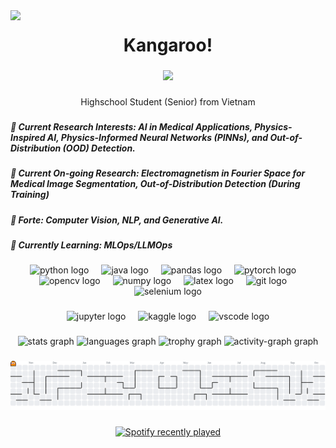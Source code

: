 <img align="left" src="https://visitor-badge.laobi.icu/badge?page_id=KangaOnGit.KangaOnGit&left_color=rebeccapurple&right_color=mediumpurple&left_text=Spectators"  />

###

<h1 align="center">Kangaroo!</h1>

###

<div align="center">
  <img height="200" src="https://media1.tenor.com/m/TgJoERtchegAAAAC/klein-moretti-klein.gif"  />
</div>

###

<p align="center">Highschool Student (Senior) from Vietnam</p>

###

<h5 align="left">🔭 Current Research Interests: AI in Medical Applications, Physics-Inspired AI, Physics-Informed Neural Networks (PINNs), and Out-of-Distribution (OOD) Detection.</h5>

###

<h5 align="left">📄 Current On-going Research: Electromagnetism in Fourier Space for Medical Image Segmentation, Out-of-Distribution Detection (During Training)</h5>

###

<h5 align="left">📝 Forte: Computer Vision, NLP, and Generative AI.</h5>

###

<h5 align="left">🌱 Currently Learning: MLOps/LLMOps</h5>

###

<div align="center">
  <img src="https://cdn.jsdelivr.net/gh/devicons/devicon/icons/python/python-original.svg" height="40" alt="python logo"  />
  <img width="12" />
  <img src="https://cdn.jsdelivr.net/gh/devicons/devicon/icons/java/java-original.svg" height="40" alt="java logo"  />
  <img width="12" />
  <img src="https://cdn.jsdelivr.net/gh/devicons/devicon/icons/pandas/pandas-original.svg" height="40" alt="pandas logo"  />
  <img width="12" />
  <img src="https://cdn.jsdelivr.net/gh/devicons/devicon/icons/pytorch/pytorch-original.svg" height="40" alt="pytorch logo"  />
  <img width="12" />
  <img src="https://cdn.jsdelivr.net/gh/devicons/devicon/icons/opencv/opencv-original.svg" height="40" alt="opencv logo"  />
  <img width="12" />
  <img src="https://cdn.jsdelivr.net/gh/devicons/devicon/icons/numpy/numpy-original.svg" height="40" alt="numpy logo"  />
  <img width="12" />
  <img src="https://skillicons.dev/icons?i=latex" height="40" alt="latex logo"  />
  <img width="12" />
  <img src="https://cdn.simpleicons.org/git/F05032" height="40" alt="git logo"  />
  <img width="12" />
  <img src="https://cdn.jsdelivr.net/gh/devicons/devicon/icons/selenium/selenium-original.svg" height="40" alt="selenium logo"  />
</div>

###

<div align="center">
  <img src="https://cdn.simpleicons.org/jupyter/F37626" height="40" alt="jupyter logo"  />
  <img width="12" />
  <img src="https://cdn.jsdelivr.net/gh/devicons/devicon/icons/kaggle/kaggle-original.svg" height="40" alt="kaggle logo"  />
  <img width="12" />
  <img src="https://cdn.jsdelivr.net/gh/devicons/devicon/icons/vscode/vscode-original.svg" height="40" alt="vscode logo"  />
</div>

###

<div align="center">
  <img src="https://github-readme-stats.vercel.app/api?username=KangaOnGit&hide_title=false&hide_rank=false&show_icons=true&include_all_commits=true&count_private=true&disable_animations=false&theme=midnight-purple&locale=en&hide_border=true&order=1" height="150" alt="stats graph"  />
  <img src="https://github-readme-stats.vercel.app/api/top-langs?username=KangaOnGit&locale=en&hide_title=false&layout=compact&card_width=320&langs_count=15&theme=midnight-purple&hide_border=true&order=2" height="150" alt="languages graph"  />
  <img src="https://github-profile-trophy.vercel.app?username=KangaOnGit&theme=tokyonight&column=-1&row=1&margin-w=20&margin-h=8&no-bg=true&no-frame=true&order=4" height="150" alt="trophy graph"  />
  <img src="https://github-readme-activity-graph.vercel.app/graph?username=KangaOnGit&radius=16&theme=nightowl&area=true&order=5&hide_border=true&hide_title=false&custom_title=Contribution" height="300" alt="activity-graph graph"  />
</div>

###

<picture>
  <source media="(prefers-color-scheme: dark)" srcset="https://raw.githubusercontent.com/KangaOnGit/KangaOnGit/output/pacman-contribution-graph-dark.svg">
  <source media="(prefers-color-scheme: light)" srcset="https://raw.githubusercontent.com/KangaOnGit/KangaOnGit/output/pacman-contribution-graph.svg">
  <img alt="pacman contribution graph" src="https://raw.githubusercontent.com/KangaOnGit/KangaOnGit/output/pacman-contribution-graph.svg">
</picture>

###

<div align="center">
  <a href="https://open.spotify.com/user/316d5oscaxazkwfsvantt2bbkj4u">
    <img src="https://spotify-recently-played-readme.vercel.app/api?user=316d5oscaxazkwfsvantt2bbkj4u&count=10&unique=true" alt="Spotify recently played"  />
  </a>
</div>

###
